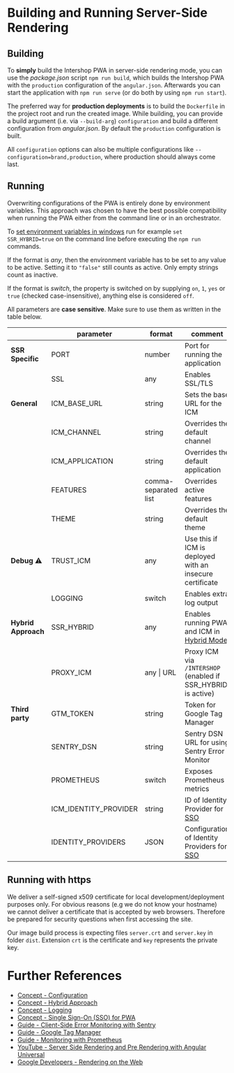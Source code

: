 <!--
kb_guide
kb_pwa
kb_everyone
kb_sync_latest_only
-->

# Building and Running Server-Side Rendering

## Building

To **simply** build the Intershop PWA in server-side rendering mode, you can use the _package.json_ script `npm run build`, which builds the Intershop PWA with the `production` configuration of the `angular.json`.
Afterwards you can start the application with `npm run serve` (or do both by using `npm run start`).

The preferred way for **production deployments** is to build the `Dockerfile` in the project root and run the created image.
While building, you can provide a build argument (i.e. via `--build-arg`) `configuration` and build a different configuration from _angular.json_.
By default the `production` configuration is built.

All `configuration` options can also be multiple configurations like `--configuration=brand,production`, where production should always come last.

## Running

Overwriting configurations of the PWA is entirely done by environment variables.
This approach was chosen to have the best possible compatibility when running the PWA either from the command line or in an orchestrator.

To [set environment variables in windows](https://docs.microsoft.com/en-us/windows-server/administration/windows-commands/set_1) run for example `set SSR_HYBRID=true` on the command line before executing the `npm run` commands.

If the format is _any_, then the environment variable has to be set to any value to be active.
Setting it to `"false"` still counts as active.
Only empty strings count as inactive.

If the format is _switch_, the property is switched on by supplying `on`, `1`, `yes` or `true` (checked case-insensitive), anything else is considered `off`.

All parameters are **case sensitive**.
Make sure to use them as written in the table below.

|                     | parameter             | format               | comment                                                      |
| ------------------- | --------------------- | -------------------- | ------------------------------------------------------------ |
| **SSR Specific**    | PORT                  | number               | Port for running the application                             |
|                     | SSL                   | any                  | Enables SSL/TLS                                              |
| **General**         | ICM_BASE_URL          | string               | Sets the base URL for the ICM                                |
|                     | ICM_CHANNEL           | string               | Overrides the default channel                                |
|                     | ICM_APPLICATION       | string               | Overrides the default application                            |
|                     | FEATURES              | comma-separated list | Overrides active features                                    |
|                     | THEME                 | string               | Overrides the default theme                                  |
| **Debug** :warning: | TRUST_ICM             | any                  | Use this if ICM is deployed with an insecure certificate     |
|                     | LOGGING               | switch               | Enables extra log output                                     |
| **Hybrid Approach** | SSR_HYBRID            | any                  | Enables running PWA and ICM in [Hybrid Mode][concept-hybrid] |
|                     | PROXY_ICM             | any \| URL           | Proxy ICM via `/INTERSHOP` (enabled if SSR_HYBRID is active) |
| **Third party**     | GTM_TOKEN             | string               | Token for Google Tag Manager                                 |
|                     | SENTRY_DSN            | string               | Sentry DSN URL for using Sentry Error Monitor                |
|                     | PROMETHEUS            | switch               | Exposes Prometheus metrics                                   |
|                     | ICM_IDENTITY_PROVIDER | string               | ID of Identity Provider for [SSO][concept-sso]               |
|                     | IDENTITY_PROVIDERS    | JSON                 | Configuration of Identity Providers for [SSO][concept-sso]   |

## Running with https

We deliver a self-signed x509 certificate for local development/deployment purposes only.
For obvious reasons (e.g we do not know your hostname) we cannot deliver a certificate that is accepted by web browsers.
Therefore be prepared for security questions when first accessing the site.

Our image build process is expecting files `server.crt` and `server.key` in folder `dist`.
Extension `crt` is the certificate and `key` represents the private key.

# Further References

- [Concept - Configuration](../concepts/configuration.md)
- [Concept - Hybrid Approach][concept-hybrid]
- [Concept - Logging](../concepts/logging.md)
- [Concept - Single Sign-On (SSO) for PWA][concept-sso]
- [Guide - Client-Side Error Monitoring with Sentry](./sentry-error-monitoring.md)
- [Guide - Google Tag Manager](./google-tag-manager.md)
- [Guide - Monitoring with Prometheus](./prometheus-monitoring.md)
- [YouTube - Server Side Rendering and Pre Rendering with Angular Universal](https://youtu.be/-VDOAjzLcvQ)
- [Google Developers - Rendering on the Web](https://developers.google.com/web/updates/2019/02/rendering-on-the-web)

[concept-sso]: ../concepts/sso.md
[concept-hybrid]: ../concepts/hybrid-approach.md
